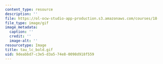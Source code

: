 ```yaml
---
content_type: resource
description: ''
file: https://ol-ocw-studio-app-production.s3.amazonaws.com/courses/18-013a-calculus-with-applications-spring-2005/9deabbd7c3e5d3a574e80098d918f559_tau_lc_bold.gif
file_type: image/gif
image_metadata:
  caption: ''
  credit: ''
  image-alt: ''
resourcetype: Image
title: tau_lc_bold.gif
uid: 9deabbd7-c3e5-d3a5-74e8-0098d918f559
---
```

